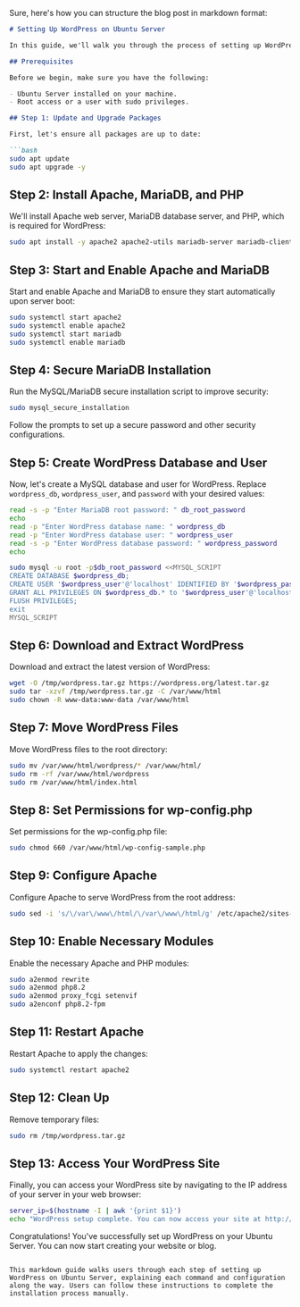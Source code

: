 Sure, here's how you can structure the blog post in markdown format:

```markdown
# Setting Up WordPress on Ubuntu Server

In this guide, we'll walk you through the process of setting up WordPress on an Ubuntu Server. WordPress is a popular content management system (CMS) used to create websites and blogs. By following these steps, you'll have WordPress installed and ready to use on your server.

## Prerequisites

Before we begin, make sure you have the following:

- Ubuntu Server installed on your machine.
- Root access or a user with sudo privileges.

## Step 1: Update and Upgrade Packages

First, let's ensure all packages are up to date:

```bash
sudo apt update
sudo apt upgrade -y
```

## Step 2: Install Apache, MariaDB, and PHP

We'll install Apache web server, MariaDB database server, and PHP, which is required for WordPress:

```bash
sudo apt install -y apache2 apache2-utils mariadb-server mariadb-client php libapache2-mod-php php-mysql php-common php-cli php-json php-opcache php-readline php-mbstring php-gd php-dom php-zip php-curl php8.2-fpm
```

## Step 3: Start and Enable Apache and MariaDB

Start and enable Apache and MariaDB to ensure they start automatically upon server boot:

```bash
sudo systemctl start apache2
sudo systemctl enable apache2
sudo systemctl start mariadb
sudo systemctl enable mariadb
```

## Step 4: Secure MariaDB Installation

Run the MySQL/MariaDB secure installation script to improve security:

```bash
sudo mysql_secure_installation
```

Follow the prompts to set up a secure password and other security configurations.

## Step 5: Create WordPress Database and User

Now, let's create a MySQL database and user for WordPress. Replace `wordpress_db`, `wordpress_user`, and `password` with your desired values:

```bash
read -s -p "Enter MariaDB root password: " db_root_password
echo
read -p "Enter WordPress database name: " wordpress_db
read -p "Enter WordPress database user: " wordpress_user
read -s -p "Enter WordPress database password: " wordpress_password
echo

sudo mysql -u root -p$db_root_password <<MYSQL_SCRIPT
CREATE DATABASE $wordpress_db;
CREATE USER '$wordpress_user'@'localhost' IDENTIFIED BY '$wordpress_password';
GRANT ALL PRIVILEGES ON $wordpress_db.* to '$wordpress_user'@'localhost';
FLUSH PRIVILEGES;
exit
MYSQL_SCRIPT
```

## Step 6: Download and Extract WordPress

Download and extract the latest version of WordPress:

```bash
wget -O /tmp/wordpress.tar.gz https://wordpress.org/latest.tar.gz
sudo tar -xzvf /tmp/wordpress.tar.gz -C /var/www/html
sudo chown -R www-data:www-data /var/www/html
```

## Step 7: Move WordPress Files

Move WordPress files to the root directory:

```bash
sudo mv /var/www/html/wordpress/* /var/www/html/
sudo rm -rf /var/www/html/wordpress
sudo rm /var/www/html/index.html
```

## Step 8: Set Permissions for wp-config.php

Set permissions for the wp-config.php file:

```bash
sudo chmod 660 /var/www/html/wp-config-sample.php
```

## Step 9: Configure Apache

Configure Apache to serve WordPress from the root address:

```bash
sudo sed -i 's/\/var\/www\/html/\/var\/www\/html/g' /etc/apache2/sites-available/000-default.conf
```

## Step 10: Enable Necessary Modules

Enable the necessary Apache and PHP modules:

```bash
sudo a2enmod rewrite
sudo a2enmod php8.2
sudo a2enmod proxy_fcgi setenvif
sudo a2enconf php8.2-fpm
```

## Step 11: Restart Apache

Restart Apache to apply the changes:

```bash
sudo systemctl restart apache2
```

## Step 12: Clean Up

Remove temporary files:

```bash
sudo rm /tmp/wordpress.tar.gz
```

## Step 13: Access Your WordPress Site

Finally, you can access your WordPress site by navigating to the IP address of your server in your web browser:

```bash
server_ip=$(hostname -I | awk '{print $1}')
echo "WordPress setup complete. You can now access your site at http://$server_ip/"
```

Congratulations! You've successfully set up WordPress on your Ubuntu Server. You can now start creating your website or blog.
```

This markdown guide walks users through each step of setting up WordPress on Ubuntu Server, explaining each command and configuration along the way. Users can follow these instructions to complete the installation process manually.
